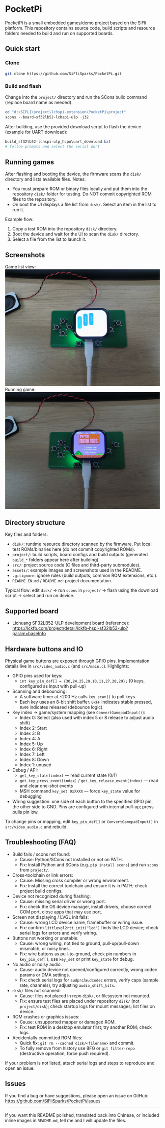 # PocketPi

PocketPi is a small embedded games/demo project based on the SiFli platform. This repository contains source code, build scripts and resource folders needed to build and run on supported boards.

## Quick start

### Clone

```bash
git clone https://github.com/SiFliSparks/PocketPi.git
```

### Build and flash

Change into the `project/` directory and run the SCons build command (replace board name as needed):

```powershell
cd "d:\SIFLI\project\lchspi-extension\PocketPi\project"
scons --board=sf32lb52-lchspi-ulp -j32
```

After building, use the provided download script to flash the device (example for UART download):

```powershell
build_sf32lb52-lchspi-ulp_hcpu\uart_download.bat
# follow prompts and select the serial port
```

## Running games

After flashing and booting the device, the firmware scans the `disk/` directory and lists available files. Notes:

- You must prepare ROM or binary files locally and put them into the repository `disk/` folder for testing. Do NOT commit copyrighted ROM files to the repository.
- On boot the UI displays a file list from `disk/`. Select an item in the list to run it.

Example flow:

1. Copy a test ROM into the repository `disk/` directory.
2. Boot the device and wait for the UI to scan the `disk/` directory.
3. Select a file from the list to launch it.

## Screenshots

Game list view:
![game list](assets/game_list.jpg)
Running game:
![game running](assets/game_running.jpg)

## Directory structure

Key files and folders:

- `disk/`: runtime resource directory scanned by the firmware. Put local test ROMs/binaries here (do not commit copyrighted ROMs).
- `project/`: build scripts, board configs and build outputs (generated `build_*` folders appear here after building).
- `src/`: project source code (C files and third-party submodules).
- `assets/`: example images and screenshots used in the README.
- `.gitignore`: ignore rules (build outputs, common ROM extensions, etc.).
- `README_EN.md` / `README.md`: project documentation.

Typical flow: edit `disk/` → run `scons` in `project/` → flash using the download script → select and run on device.

## Supported board

- Lichuang SF32LB52-ULP development board (reference): https://lckfb.com/project/detail/lckfb-hspi-sf32lb52-ulp?param=baseInfo

## Hardware buttons and IO

Physical game buttons are exposed through GPIO pins. Implementation details live in `src/video_audio.c` (and `src/main.c`). Highlights:

- GPIO pins used for keys:
  - `int key_pin_def[] = {30,24,25,20,10,11,27,28,29};` (9 keys, configured as input with pull-up)
- Scanning and debouncing:
  - A software timer at ~200 Hz calls `key_scan()` to poll keys.
  - Each key uses an 8-bit shift buffer. `0xFF` indicates stable pressed, `0x00` indicates released (debounce logic).
- Key index → game/system mapping (see `ConvertGamepadInput()`):
  - Index 0: Select (also used with index 5 or 8 release to adjust audio shift)
  - Index 2: Start
  - Index 3: B
  - Index 4: A
  - Index 5: Up
  - Index 6: Right
  - Index 7: Left
  - Index 8: Down
  - Index 1: unused
- Debug / API:
  - `get_key_state(index)` — read current state (0/1)
  - `get_key_press_event(index)` / `get_key_release_event(index)` — read and clear one-shot events
  - MSH command `key_set 0xXXXX` — force `key_state` value for debugging
- Wiring suggestion: one side of each button to the specified GPIO pin, the other side to GND. Pins are configured with internal pull-up; press pulls pin low.

To change pins or mapping, edit `key_pin_def[]` or `ConvertGamepadInput()` in `src/video_audio.c` and rebuild.

## Troubleshooting (FAQ)

- Build fails / scons not found:
  - Cause: Python/SCons not installed or not on PATH.
  - Fix: Install Python and SCons (e.g. `pip install scons`) and run `scons` from `project/`.
- Cross-toolchain or link errors:
  - Cause: Missing cross compiler or wrong environment.
  - Fix: Install the correct toolchain and ensure it is in PATH; check project build configs.
- Device not recognized during flashing:
  - Cause: missing serial driver or wrong port.
  - Fix: check the OS device manager, install drivers, choose correct COM port, close apps that may use port.
- Screen not displaying / LVGL init fails:
  - Cause: wrong LCD device name, framebuffer or wiring issue.
  - Fix: confirm `littlevgl2rtt_init("lcd")` finds the LCD device; check serial logs for errors and verify wiring.
- Buttons not working or unstable:
  - Cause: wrong wiring, not tied to ground, pull-up/pull-down mismatch, or noisy lines.
  - Fix: wire buttons as pull-to-ground, check pin numbers in `key_pin_def[]`, use `key_set` or print `key_state` for debug.
- No audio or noisy audio:
  - Cause: audio device not opened/configured correctly, wrong codec params or DMA settings.
  - Fix: check serial logs for `audprc`/`audcodec` errors, verify caps (sample rate, channels), try adjusting `audio_shift_bits`.
- `disk/` files not scanned:
  - Cause: files not placed in repo `disk/`, or filesystem not mounted.
  - Fix: ensure test files are placed under repository `disk/` (not `project/disk`); check startup logs for mount messages; list files on device.
- ROM crashes or graphics issues:
  - Cause: unsupported mapper or damaged ROM.
  - Fix: test ROM in a desktop emulator first; try another ROM; check logs.
- Accidentally committed ROM files:
  - Quick fix: `git rm --cached disk/<filename>` and commit.
  - To fully remove from history use BFG or `git filter-repo` (destructive operation, force push required).

If your problem is not listed, attach serial logs and steps to reproduce and open an issue.

## Issues

If you find a bug or have suggestions, please open an issue on GitHub: https://github.com/SiFliSparks/PocketPi/issues

---

If you want this README polished, translated back into Chinese, or included inline images in `README.md`, tell me and I will update the files.
